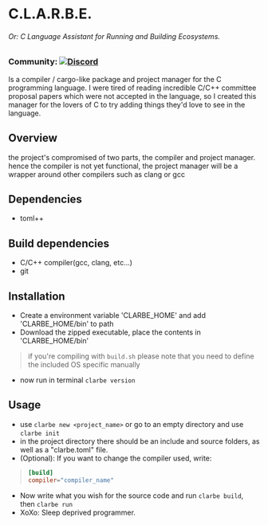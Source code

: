 # C.L.A.R.B.E.
###### Or: C Language Assistant for Running and Building Ecosystems.

### Community: <a href="https://discord.gg/Twhv4KU3qf"><img alt="Discord" src="https://img.shields.io/discord/1326716525461245962"></a>

Is a compiler / cargo-like package and project manager for the C programming language.
I were tired of reading incredible C/C++ committee proposal papers which were not accepted in the language, so I created this manager for the lovers of C to try adding things they'd love to see in the language.

## Overview

the project's compromised of two parts, the compiler and project manager.
hence the compiler is not yet functional, the project manager will be a wrapper around other compilers such as clang or gcc

## Dependencies
 - toml++

## Build dependencies
 - C/C++ compiler(gcc, clang, etc...)
 - git

## Installation
 - Create a environment variable 'CLARBE_HOME' and add 'CLARBE_HOME/bin' to path
 - Download the zipped executable, place the contents in 'CLARBE_HOME/bin'
 > if you're compiling with ```build.sh``` please note that you need to define the included OS specific manually
 - now run in terminal ```clarbe version```

## Usage
 - use ```clarbe new <project_name>``` or go to an empty directory and use ```clarbe init```
 - in the project directory there should be an include and source folders, as well as a "clarbe.toml" file.
 - (Optional): If you want to change the compiler used, write:
 > ```toml
 > [build]
 > compiler="compiler_name"
 > ```
 - Now write what you wish for the source code and run ```clarbe build```, then ```clarbe run```
 - XoXo: Sleep deprived programmer.

